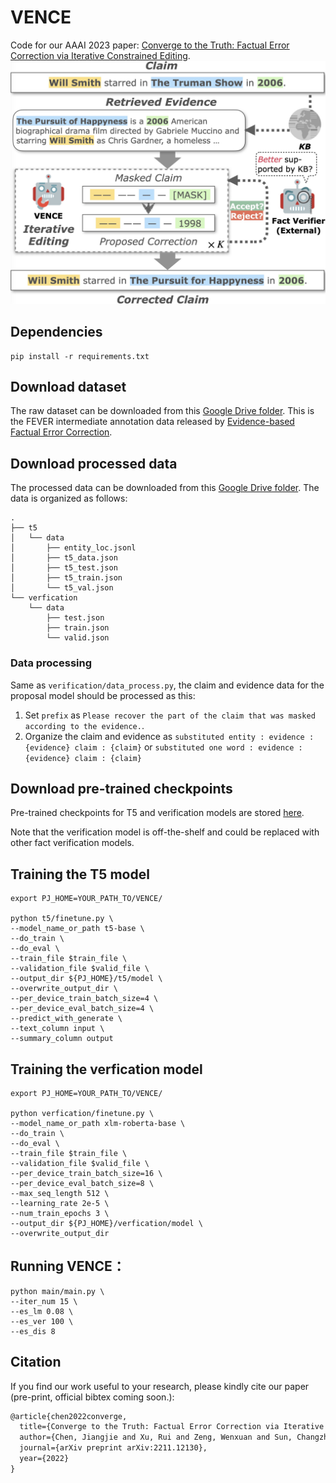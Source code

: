 # VENCE

Code for our AAAI 2023 paper: [Converge to the Truth: Factual Error Correction via Iterative Constrained Editing](https://arxiv.org/abs/2211.12130).
![avatar](img.png)
## Dependencies
```shell
pip install -r requirements.txt
```
## Download dataset

The raw dataset can be downloaded from this [Google Drive folder](https://drive.google.com/drive/folders/1hzwg5NtVUB_cfXiADkSanCq0JjaQ87tV). This is the FEVER intermediate annotation data released by [Evidence-based Factual Error Correction](https://aclanthology.org/2021.acl-long.256/).

## Download processed data

The processed data can be downloaded from this [Google Drive folder](https://drive.google.com/drive/folders/1Hw3PeXZhlqHY5umbh_uscLu3RexBkeXt?usp=sharing). The data is organized as follows:
```shell
.
├── t5
│   └── data
│       ├── entity_loc.jsonl
│       ├── t5_data.json
│       ├── t5_test.json
│       ├── t5_train.json
│       └── t5_val.json
└── verfication
    └── data
        ├── test.json
        ├── train.json
        └── valid.json
```

### Data processing

Same as `verification/data_process.py`, the claim and evidence data for the proposal model should be processed as this:
1. Set `prefix` as `Please recover the part of the claim that was masked according to the evidence.`.
2. Organize the claim and evidence as `substituted entity : evidence : {evidence} claim : {claim}` or `substituted one word : evidence : {evidence} claim : {claim}`

## Download pre-trained checkpoints

Pre-trained checkpoints for T5 and verification models are stored [here](https://drive.google.com/drive/folders/1Hw3PeXZhlqHY5umbh_uscLu3RexBkeXt?usp=sharing).

Note that the verification model is off-the-shelf and could be replaced with other fact verification models.


## Training the T5 model
```shell
export PJ_HOME=YOUR_PATH_TO/VENCE/

python t5/finetune.py \
--model_name_or_path t5-base \
--do_train \
--do_eval \
--train_file $train_file \
--validation_file $valid_file \
--output_dir ${PJ_HOME}/t5/model \
--overwrite_output_dir \
--per_device_train_batch_size=4 \
--per_device_eval_batch_size=4 \
--predict_with_generate \
--text_column input \
--summary_column output
```


## Training the verfication model
```shell
export PJ_HOME=YOUR_PATH_TO/VENCE/

python verfication/finetune.py \
--model_name_or_path xlm-roberta-base \
--do_train \
--do_eval \
--train_file $train_file \
--validation_file $valid_file \
--per_device_train_batch_size=16 \
--per_device_eval_batch_size=8 \
--max_seq_length 512 \
--learning_rate 2e-5 \
--num_train_epochs 3 \
--output_dir ${PJ_HOME}/verfication/model \
--overwrite_output_dir 
```
## Running VENCE：
```shell
python main/main.py \
--iter_num 15 \
--es_lm 0.08 \
--es_ver 100 \
--es_dis 8
```
 
## Citation
If you find our work useful to your research, please kindly cite our paper (pre-print, official bibtex coming soon.):
```latex
@article{chen2022converge,
  title={Converge to the Truth: Factual Error Correction via Iterative Constrained Editing},
  author={Chen, Jiangjie and Xu, Rui and Zeng, Wenxuan and Sun, Changzhi and Li, Lei and Xiao, Yanghua},
  journal={arXiv preprint arXiv:2211.12130},
  year={2022}
}
```
